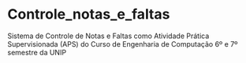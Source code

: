 # Controle_notas_e_faltas
Sistema de Controle de Notas e Faltas como Atividade Prática Supervisionada (APS) do Curso de Engenharia de Computação 6º e 7º semestre da UNIP
